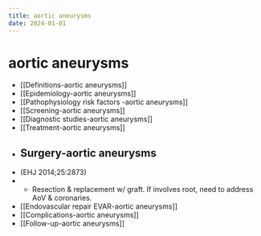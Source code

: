 ```yaml
---
title: aortic aneurysms
date: 2024-01-01
---
```

# aortic aneurysms

- [[Definitions-aortic aneurysms]]
- [[Epidemiology-aortic aneurysms]]
- [[Pathophysiology  risk factors -aortic aneurysms]]
- [[Screening-aortic aneurysms]]
- [[Diagnostic studies-aortic aneurysms]]
- [[Treatment-aortic aneurysms]]
- ## Surgery-aortic aneurysms
- (EHJ 2014;25:2873)
- * Resection & replacement w/ graft. If involves root, need to address AoV & coronaries.
- [[Endovascular repair EVAR-aortic aneurysms]]
- [[Complications-aortic aneurysms]]
- [[Follow-up-aortic aneurysms]]
